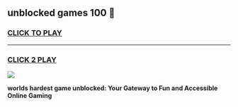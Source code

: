 
## unblocked games 100 👋
<h3>
<a href="https://premium.freeplayer.one?title=unblocked_games_100&ref=13F">CLICK TO PLAY</a></h3>
<hr>

<h3>
<a href="https://premium.freeplayer.one?title=unblocked_games_100&ref=13F">CLICK 2 PLAY</a>
  
</h3>

<a href="https://premium.freeplayer.one?title=unblocked_games_100&ref=12F/"><img src="https://clearcache.store/games.png"></a>


**worlds hardest game unblocked: Your Gateway to Fun and Accessible Online Gaming**
